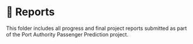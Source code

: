 # 📂 Reports
This folder includes all progress and final project reports submitted as part of the Port Authority Passenger Prediction project.
